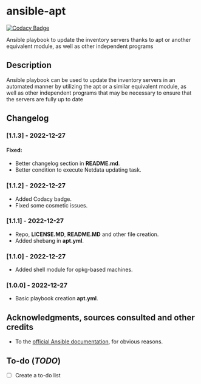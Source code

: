 # ansible-apt
[![Codacy Badge](https://app.codacy.com/project/badge/Grade/6aa675bb5e4749f885e1b2cbcd01fe51)](https://www.codacy.com/gh/Veltys/ansible-apt/dashboard?utm_source=github.com&amp;utm_medium=referral&amp;utm_content=Veltys/ansible-apt&amp;utm_campaign=Badge_Grade)

Ansible playbook to update the inventory servers thanks to apt or another equivalent module, as well as other independent programs


## Description
Ansible playbook can be used to update the inventory servers in an automated manner by utilizing the apt or a similar equivalent module, as well as other independent programs that may be necessary to ensure that the servers are fully up to date


## Changelog
### [1.1.3] - 2022-12-27
#### Fixed:
- Better changelog section in **README.md**.
- Better condition to execute Netdata updating task.

### [1.1.2] - 2022-12-27
- Added Codacy badge.
- Fixed some cosmetic issues.

### [1.1.1] - 2022-12-27
- Repo, **LICENSE.MD**, **README.MD** and other file creation.
- Added shebang in **apt.yml**.

### [1.1.0] - 2022-12-27
- Added shell module for opkg-based machines.

### [1.0.0] - 2022-12-27
- Basic playbook creation **apt.yml**.


## Acknowledgments, sources consulted and other credits
* To the [official Ansible documentation](https://docs.ansible.com/ansible/latest/index.html), for obvious reasons.


## To-do (*TODO*)
- [ ] Create a to-do list
